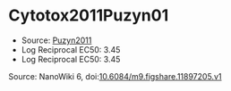 <a name="material" />

# Cytotox2011Puzyn01
<script type="application/ld+json">
  {
    "@context": "https://schema.org/",
    "@type": "ChemicalSubstance",
    "@id": "https://egonw.github.io/nanowiki/nanowiki2.html#material",
    "http://purl.org/dc/terms/conformsTo":
      {
        "@type": "CreativeWork",
        "@id": "https://bioschemas.org/profiles/ChemicalSubstance/0.4-RELEASE/"
      },
    "identfier": "2",
    "name": "Cytotox2011Puzyn01",
    "url": "https://egonw.github.io/nanowiki/nanowiki2.html#material",
    "sameAs": "http://127.0.0.1/mediawiki/index.php/Special:URIResolver/Cytotox2011Puzyn01"
  }
</script>


* Source: [Puzyn2011](articlePuzyn2011.md)
* Log Reciprocal EC50: 3.45 
* Log Reciprocal EC50: 3.45 


Source: NanoWiki 6, doi:[10.6084/m9.figshare.11897205.v1](https://doi.org/10.6084/m9.figshare.11897205.v1)
